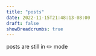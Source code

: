 ```yaml
---
title: "posts"
date: 2022-11-15T21:48:13-08:00
draft: false
showBreadcrumbs: true
---
```


posts are still in ✏️ mode